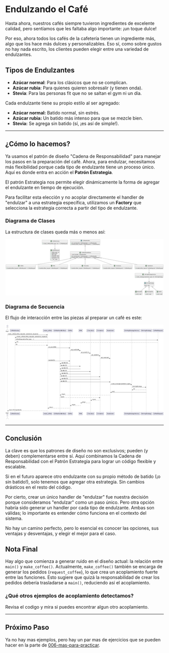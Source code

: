 # Endulzando el Café

Hasta ahora, nuestros cafés siempre tuvieron ingredientes de excelente calidad, pero sentíamos que les faltaba algo importante: ¡un toque dulce!

Por eso, ahora todos los cafés de la cafetería tienen un ingrediente más, algo que los hace más dulces y personalizables. Eso sí, como sobre gustos no hay nada escrito, los clientes pueden elegir entre una variedad de endulzantes. 

## Tipos de Endulzantes

- **Azúcar normal**: Para los clásicos que no se complican.
- **Azúcar rubia**: Para quienes quieren sobresalir (y tienen onda).
- **Stevia**: Para las personas fit que no se saltan el gym ni un día.

Cada endulzante tiene su propio estilo al ser agregado:

- **Azúcar normal:** Batido normal, sin estrés.
- **Azúcar rubia:** Un batido más intenso para que se mezcle bien.
- **Stevia:** Se agrega sin batido (sí, ¡es así de simple!).

---

## ¿Cómo lo hacemos?

Ya usamos el patrón de diseño "Cadena de Responsabilidad" para manejar los pasos en la preparación del café. Ahora, para endulzar, necesitamos más flexibilidad porque cada tipo de endulzante tiene un proceso único. Aquí es donde entra en acción el **Patrón Estrategia**.

El patrón Estrategia nos permite elegir dinámicamente la forma de agregar el endulzante en tiempo de ejecución. 

Para facilitar esta elección y no acoplar directamente el handler de "endulzar" a una estrategia específica, utilizamos un **Factory** que selecciona la estrategia correcta a partir del tipo de endulzante.

### Diagrama de Clases

La estructura de clases queda más o menos así:

![Diagrama de Clases](img/class.png)

### Diagrama de Secuencia

El flujo de interacción entre las piezas al preparar un café es este:

![Diagrama de Secuencia](img/seq.png)

---

## Conclusión

La clave es que los patrones de diseño no son exclusivos; pueden (y deben) complementarse entre sí. Aquí combinamos la Cadena de Responsabilidad con el Patrón Estrategia para lograr un código flexible y escalable. 

Si en el futuro aparece otro endulzante con su propio método de batido (¡o sin batido!), solo tenemos que agregar otra estrategia. Sin cambios drásticos en el resto del código.

Por cierto, crear un único handler de "endulzar" fue nuestra decisión porque consideramos "endulzar" como un paso único. Pero otra opción habría sido generar un handler por cada tipo de endulzante. Ambas son válidas; lo importante es entender cómo funciona en el contexto del sistema.

No hay un camino perfecto, pero lo esencial es conocer las opciones, sus ventajas y desventajas, y elegir el mejor para el caso.

## Nota Final

Hay algo que comienza a generar ruido en el diseño actual: la relación entre `main()` y `make_coffee()`. Actualmente, `make_coffee()` también se encarga de generar los pedidos (`request_coffee`), lo que crea un acoplamiento fuerte entre las funciones. Esto sugiere que quizá la responsabilidad de crear los pedidos debería trasladarse a `main()`, reduciendo así el acoplamiento.

### ¿Qué otros ejemplos de acoplamiento detectamos?

Revisa el codigo y mira si puedes encontrar algun otro acoplamiento.

---

## Próximo Paso  

Ya no hay mas ejemplos, pero hay un par mas de ejercicios que se pueden hacer en la parte de [006-mas-para-practicar](../006-mas-para-practicar).